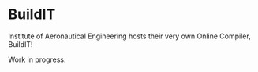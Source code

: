# BuildIT
Institute of Aeronautical Engineering hosts their very own Online Compiler, BuildIT!

Work in progress.
